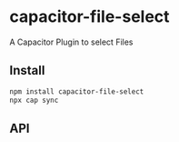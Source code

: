 # capacitor-file-select

A Capacitor Plugin to select Files

## Install

```bash
npm install capacitor-file-select
npx cap sync
```

## API

<docgen-index></docgen-index>

<docgen-api>
<!-- run docgen to generate docs from the source -->
<!-- More info: https://github.com/ionic-team/capacitor-docgen -->
</docgen-api>
